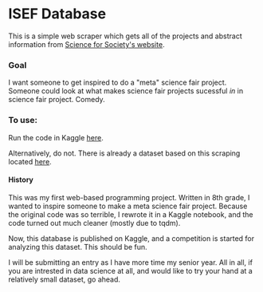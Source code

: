 # ISEF Database

This is a simple web scraper which gets all of the projects and abstract information from [Science for Society's website](https://abstracts.scienceforsociety.org). 

### Goal
I want someone to get inspired to do a "meta" science fair project. Someone could look at what makes science fair projects sucessful *in* in science fair project. Comedy.

### To use:
Run the code in Kaggle [here](https://www.kaggle.com/code/williamkaiser/get-isef-database).

Alternatively, do not. There is already a dataset based on this scraping located [here]().

#### History
This was my first web-based programming project. Written in 8th grade, I wanted to inspire someone to make a meta science fair project. Because the original code was so terrible, I rewrote it in a Kaggle notebook, and the code turned out much cleaner (mostly due to tqdm). 

Now, this database is published on Kaggle, and a competition is started for analyzing this dataset. This should be fun.

I will be submitting an entry as I have more time my senior year. All in all, if you are intrested in data science at all, and would like to try your hand at a relatively small dataset, go ahead.
